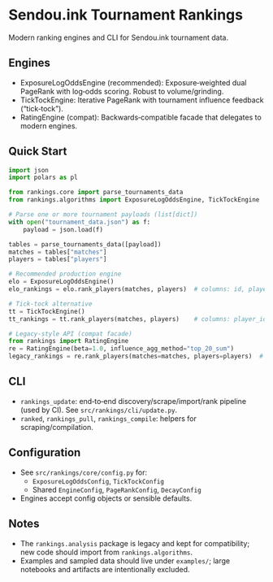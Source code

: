 # Sendou.ink Tournament Rankings

Modern ranking engines and CLI for Sendou.ink tournament data.

## Engines

- ExposureLogOddsEngine (recommended): Exposure‑weighted dual PageRank with log‑odds scoring. Robust to volume/grinding.
- TickTockEngine: Iterative PageRank with tournament influence feedback (“tick‑tock”).
- RatingEngine (compat): Backwards‑compatible facade that delegates to modern engines.

## Quick Start

```python
import json
import polars as pl

from rankings.core import parse_tournaments_data
from rankings.algorithms import ExposureLogOddsEngine, TickTockEngine

# Parse one or more tournament payloads (list[dict])
with open("tournament_data.json") as f:
    payload = json.load(f)

tables = parse_tournaments_data([payload])
matches = tables["matches"]
players = tables["players"]

# Recommended production engine
elo = ExposureLogOddsEngine()
elo_rankings = elo.rank_players(matches, players)  # columns: id, player_rank, win_pr, loss_pr, exposure

# Tick‑tock alternative
tt = TickTockEngine()
tt_rankings = tt.rank_players(matches, players)    # columns: player_id, rating

# Legacy‑style API (compat facade)
from rankings import RatingEngine
re = RatingEngine(beta=1.0, influence_agg_method="top_20_sum")
legacy_rankings = re.rank_players(matches=matches, players=players)  # columns: id, player_rank
```

## CLI

- `rankings_update`: end‑to‑end discovery/scrape/import/rank pipeline (used by CI). See `src/rankings/cli/update.py`.
- `ranked`, `rankings_pull`, `rankings_compile`: helpers for scraping/compilation.

## Configuration

- See `src/rankings/core/config.py` for:
  - `ExposureLogOddsConfig`, `TickTockConfig`
  - Shared `EngineConfig`, `PageRankConfig`, `DecayConfig`
- Engines accept config objects or sensible defaults.

## Notes

- The `rankings.analysis` package is legacy and kept for compatibility; new code should import from `rankings.algorithms`.
- Examples and sampled data should live under `examples/`; large notebooks and artifacts are intentionally excluded.

